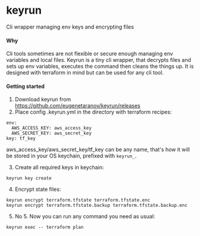 # keyrun
Cli wrapper managing env keys and encrypting files

#### Why

Cli tools sometimes are not flexible or secure enough managing env variables and local files. Keyrun is a tiny cli wrapper, that decrypts files and sets up env variables, executes the command then cleans the things up. It is designed with terraform in mind but can be used for any cli tool.

#### Getting started
1. Download keyrun from https://github.com/eugenetaranov/keyrun/releases
2. Place config .keyrun.yml in the directory with terraform recipes:
```
env:
  AWS_ACCESS_KEY: aws_access_key
  AWS_SECRET_KEY: aws_secret_key
key: tf_key
```
aws_access_key/aws_secret_key/tf_key can be any name, that's how it will be stored in your OS keychain, prefixed with `keyrun_`.

3. Create all required keys in keychain:
```
keyrun key create
```

4. Encrypt state files:
```
keyrun encrypt terraform.tfstate terraform.tfstate.enc
keyrun encrypt terraform.tfstate.backup terraform.tfstate.backup.enc
```

5. No 5. Now you can run any command you need as usual:
```
keyrun exec -- terraform plan
```
